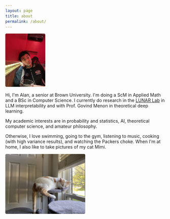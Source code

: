 ```yaml
---
layout: page
title: about
permalink: /about/
---
```


<img src="/assets/me.jpg" style="width:25%; border-radius:4px">

Hi, I'm Alan, a senior at Brown University. I'm doing a ScM in Applied Math and a BSc in Computer Science. I currently do research in the [LUNAR Lab](https://lunar.cs.brown.edu/) in LLM interpretability and with Prof. Govind Menon in theoretical deep learning.

My academic interests are in probability and statistics, AI, theoretical computer science, and amateur philosophy.

Otherwise, I love swimming, going to the gym, listening to music, cooking (with high variance results), and watching the Packers choke. When I'm at home, I also like to take pictures of my cat Mimi. 

<img src="/assets/mimi.jpg" style="width:50%; border-radius:4px">
